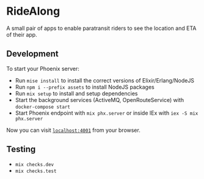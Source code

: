 # RideAlong

A small pair of apps to enable paratransit riders to see the location and ETA of their app.

## Development

To start your Phoenix server:

  * Run `mise install` to install the correct versions of Elixir/Erlang/NodeJS
  * Run `npm i --prefix assets` to install NodeJS packages
  * Run `mix setup` to install and setup dependencies
  * Start the background services (ActiveMQ, OpenRouteService) with `docker-compose start`
  * Start Phoenix endpoint with `mix phx.server` or inside IEx with `iex -S mix phx.server`

Now you can visit [`localhost:4001`](https://localhost:4001) from your browser.

## Testing

  * `mix checks.dev`
  * `mix checks.test`
